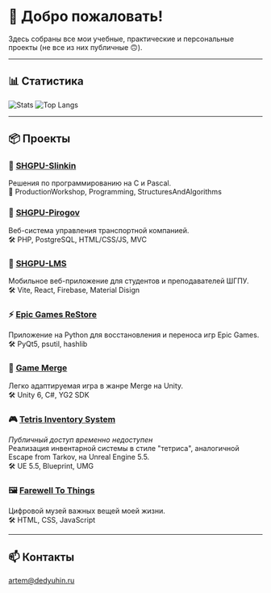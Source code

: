 # 👋 Добро пожаловать!

Здесь собраны все мои учебные, практические и персональные проекты (не все из них публичные 🙃).

---

## 📊 Статистика

![Stats](https://github-readme-stats.vercel.app/api?username=dev-lime&show_icons=true&theme=dark)
![Top Langs](https://github-readme-stats.vercel.app/api/top-langs/?username=dev-lime&layout=donut&theme=dark)

---

## 📦 Проекты

### 🔧 [SHGPU-Slinkin](https://github.com/dev-lime/SHGPU-Slinkin)
Решения по программированию на C и Pascal.<br>
📁 ProductionWorkshop, Programming, StructuresAndAlgorithms

### 🚚 [SHGPU-Pirogov](https://github.com/dev-lime/SHGPU-Pirogov)
Веб-система управления транспортной компанией.<br>
🛠 PHP, PostgreSQL, HTML/CSS/JS, MVC

### 📱 [SHGPU-LMS](https://github.com/dev-lime/SHGPU-LMS)
Мобильное веб-приложение для студентов и преподавателей ШГПУ.<br>
🛠 Vite, React, Firebase, Material Disign

### ⚡ [Epic Games ReStore](https://github.com/dev-lime/EGReS)
Приложение на Python для восстановления и переноса игр Epic Games.<br>
🛠 PyQt5, psutil, hashlib

### 🧠 [Game Merge](https://github.com/dev-lime/Unity_MergeGame)
Легко адаптируемая игра в жанре Merge на Unity.<br>
🛠 Unity 6, C#, YG2 SDK

### 🎮 [Tetris Inventory System](https://github.com/dev-lime/UE_5.5-TetrisInventorySystem)
*Публичный доступ временно недоступен*<br>
Реализация инвентарной системы в стиле "тетриса", аналогичной Escape from Tarkov, на Unreal Engine 5.5.<br>
🛠 UE 5.5, Blueprint, UMG

### 🖼️ [Farewell To Things](https://github.com/dev-lime/F2T)
Цифровой музей важных вещей моей жизни.<br>
🛠 HTML, CSS, JavaScript

---

## 📫 Контакты

artem@dedyuhin.ru
